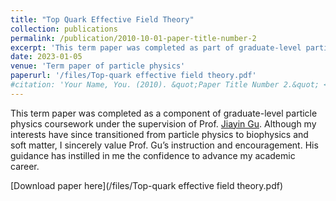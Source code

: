 ```yaml
---
title: "Top Quark Effective Field Theory"
collection: publications
permalink: /publication/2010-10-01-paper-title-number-2
excerpt: 'This term paper was completed as part of graduate-level particle physics coursework under the supervision of Prof. Jiayin Gu. The essay primarily builds upon the work of Cen Zhang and Scott Willenbrock from 2010. It utilizes effective field theory up to dimension six to describe processes in top-quark physics, such as top-quark decay and top-quark production. Compared to the traditional vertex function approach, effective field theory is considered to be more straightforward and more apt for describing Beyond the Standard Model (BSM) phenomena.'
date: 2023-01-05
venue: 'Term paper of particle physics'
paperurl: '/files/Top-quark effective field theory.pdf'
#citation: 'Your Name, You. (2010). &quot;Paper Title Number 2.&quot; <i>Journal 1</i>. 1(2).'
---
```

This term paper was completed as a component of graduate-level particle physics coursework under the supervision of Prof. [Jiayin Gu](https://inspirehep.net/authors/1274618). Although my interests have since transitioned from particle physics to biophysics and soft matter, I sincerely value Prof. Gu’s instruction and encouragement. His guidance has instilled in me the confidence to advance my academic career.

[Download paper here](/files/Top-quark effective field theory.pdf)


